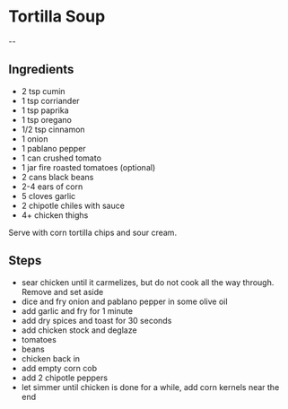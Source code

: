 # Tortilla Soup
--
## Ingredients
- 2 tsp cumin
- 1 tsp corriander
- 1 tsp paprika
- 1 tsp oregano
- 1/2 tsp cinnamon
- 1 onion
- 1 pablano pepper
- 1 can crushed tomato
- 1 jar fire roasted tomatoes (optional)
- 2 cans black beans
- 2-4 ears of corn
- 5 cloves garlic
- 2 chipotle chiles with sauce
- 4+ chicken thighs

Serve with corn tortilla chips and sour cream.

## Steps
- sear chicken until it carmelizes, but do not cook all the way through. Remove and set aside
- dice and fry onion and pablano pepper in some olive oil
- add garlic and fry for 1 minute
- add dry spices and toast for 30 seconds
- add chicken stock and deglaze
- tomatoes 
- beans 
- chicken back in
- add empty corn cob
- add 2 chipotle peppers 
- let simmer until chicken is done for a while, add corn kernels near the end
